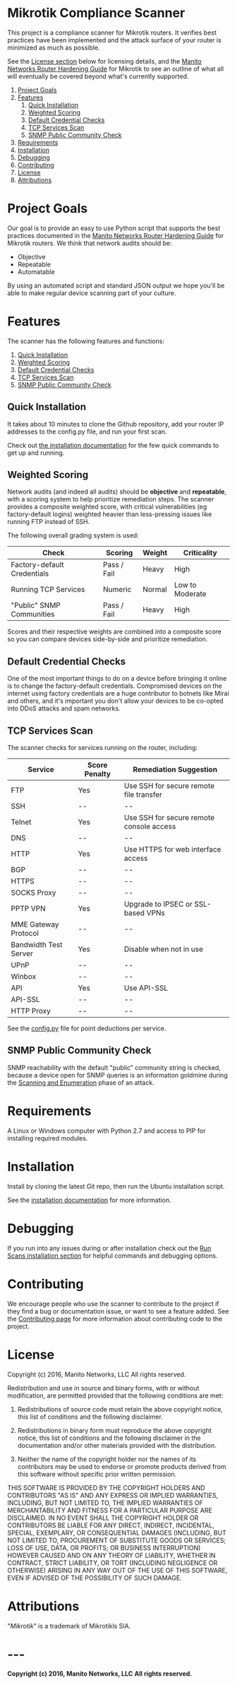 # Mikrotik Compliance Scanner
This project is a compliance scanner for Mikrotik routers. It verifies best practices have been implemented and the attack surface of your router is minimized as much as possible.

See the [License section](#license) below for licensing details, and the [Manito Networks Router Hardening Guide](https://www.manitonetworks.com/mikrotik/2016/5/24/mikrotik-router-hardening) for Mikrotik to see an outline of what all will eventually be covered beyond what's currently supported.

1. [Project Goals](#project-goals)
2. [Features](#features)
    1. [Quick Installation](#quick-installation)
    2. [Weighted Scoring](#weighted-scoring)
    3. [Default Credential Checks](#default-credential-checks)
    4. [TCP Services Scan](#tcp-services-scan)
    5. [SNMP Public Community Check](#snmp-public-community)
3. [Requirements](#requirements)
4. [Installation](#installation)
5. [Debugging](#debugging)
6. [Contributing](#contributing)
7. [License](#license)
8. [Attributions](#attributions)

# Project Goals
Our goal is to provide an easy to use Python script that supports the best practices documented in the [Manito Networks Router Hardening Guide](https://www.manitonetworks.com/mikrotik/2016/5/24/mikrotik-router-hardening) for Mikrotik routers. We think that network audits should be:
- Objective
- Repeatable
- Automatable

By using an automated script and standard JSON output we hope you'll be able to make regular device scanning part of your culture.

# Features
The scanner has the following features and functions:

1. [Quick Installation](#quick-installation)
2. [Weighted Scoring](#weighted-scoring)
3. [Default Credential Checks](#default-credential-checks)
4. [TCP Services Scan](#tcp-services-scan)
5. [SNMP Public Community Check](#snmp-public-community)

## Quick Installation
It takes about 10 minutes to clone the Github repository, add your router IP addresses to the config.py file, and run your first scan. 

Check out [the installation documentation](./Install/README.md) for the few quick commands to get up and running.

## Weighted Scoring
Network audits (and indeed all audits) should be **objective** and **repeatable**, with a scoring system to help prioritize remediation steps. The scanner provides a composite weighted score, with critical vulnerabilities (eg factory-default logins) weighted heavier than less-pressing issues like running FTP instead of SSH.

The following overall grading system is used:

Check                           | Scoring       | Weight    | Criticality |
---                             | ---           | ---       | --- |
Factory-default Credentials     | Pass / Fail   | Heavy     | High |
Running TCP Services            | Numeric       | Normal    | Low to Moderate |
"Public" SNMP Communities       | Pass / Fail   | Heavy     | High |

Scores and their respective weights are combined into a composite score so you can compare devices side-by-side and prioritize remediation.

## Default Credential Checks
One of the most important things to do on a device before bringing it online is to change the factory-default credentials. Compromised devices on the internet using factory credentials are a huge contributor to botnets like Mirai and others, and it's important you don't allow your devices to be co-opted into DDoS attacks and spam networks.

## TCP Services Scan
The scanner checks for services running on the router, including:

Service                 | Score Penalty | Remediation Suggestion |
---                     | ---           | ---   | 
FTP                     | Yes           | Use SSH for secure remote file transfer |
SSH                     | --            | -- |
Telnet                  | Yes           | Use SSH for secure remote console access |
DNS                     | --            | -- |
HTTP                    | Yes           | Use HTTPS for web interface access |
BGP                     | --            | -- |
HTTPS                   | --            | -- |
SOCKS Proxy             | --            | -- |
PPTP VPN                | Yes           | Upgrade to IPSEC or SSL-based VPNs |
MME Gateway Protocol    | --            | -- |
Bandwidth Test Server   | Yes           | Disable when not in use |
UPnP                    | --            | -- |
Winbox                  | --            | -- |
API                     | Yes           | Use API-SSL |
API-SSL                 | --            | -- |
HTTP Proxy              | --            | -- |

See the [config.py](./Python/config.py) file for point deductions per service.

## SNMP Public Community Check
SNMP reachability with the default "public" community string is checked, because a device open for SNMP queries is an information goldmine during the [Scanning and Enumeration](http://www.techrepublic.com/blog/it-security/the-five-phases-of-a-successful-network-penetration/) phase of an attack.

# Requirements
A Linux or Windows computer with Python 2.7 and access to PIP for installing required modules.

# Installation
Install by cloning the latest Git repo, then run the Ubuntu installation script.

See the [installation documentation](Install/README.md) for more information.

# Debugging
If you run into any issues during or after installation check out the [Run Scans installation section](./Install/README.md#run-scans) for helpful commands and debugging options.

# Contributing
We encourage people who use the scanner to contribute to the project if they find a bug or documentation issue, or want to see a feature added. See the [Contributing page](CONTRIBUTING.md) for more information about contributing code to the project.

# License
Copyright (c) 2016, Manito Networks, LLC
All rights reserved.

Redistribution and use in source and binary forms, with or without modification, are permitted provided that the following conditions are met:

1. Redistributions of source code must retain the above copyright notice, this list of conditions and the following disclaimer.

2. Redistributions in binary form must reproduce the above copyright notice, this list of conditions and the following disclaimer in the documentation and/or other materials provided with the distribution.

3. Neither the name of the copyright holder nor the names of its contributors may be used to endorse or promote products derived from this software without specific prior written permission.

THIS SOFTWARE IS PROVIDED BY THE COPYRIGHT HOLDERS AND CONTRIBUTORS "AS IS" AND ANY EXPRESS OR IMPLIED WARRANTIES, INCLUDING, BUT NOT LIMITED TO, THE IMPLIED WARRANTIES OF MERCHANTABILITY AND FITNESS FOR A PARTICULAR PURPOSE ARE DISCLAIMED. IN NO EVENT SHALL THE COPYRIGHT HOLDER OR CONTRIBUTORS BE LIABLE FOR ANY DIRECT, INDIRECT, INCIDENTAL, SPECIAL, EXEMPLARY, OR CONSEQUENTIAL DAMAGES (INCLUDING, BUT NOT LIMITED TO, PROCUREMENT OF SUBSTITUTE GOODS OR SERVICES; LOSS OF USE, DATA, OR PROFITS; OR BUSINESS INTERRUPTION) HOWEVER CAUSED AND ON ANY THEORY OF LIABILITY, WHETHER IN CONTRACT, STRICT LIABILITY, OR TORT (INCLUDING NEGLIGENCE OR OTHERWISE) ARISING IN ANY WAY OUT OF THE USE OF THIS SOFTWARE, EVEN IF ADVISED OF THE POSSIBILITY OF SUCH DAMAGE.

# Attributions
"_Mikrotik_" is a trademark of Mikrotikls SIA.

# ---
**Copyright (c) 2016, Manito Networks, LLC**
**All rights reserved.**